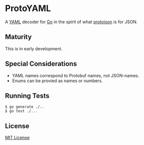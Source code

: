 # ProtoYAML

A [YAML](https://yaml.org/) decoder for [Go](https://golang.org/) in
the spirit of what
[protojson](https://pkg.go.dev/google.golang.org/protobuf/encoding/protojson)
is for JSON.

## Maturity

This is in early development.

## Special Considerations

* YAML names correspond to Protobuf names, not JSON-names.
* Enums can be provied as names or numbers.

## Running Tests

```shell
$ go generate ./..
$ go test ./...
```

## License

[MIT License](./LICENSE)
